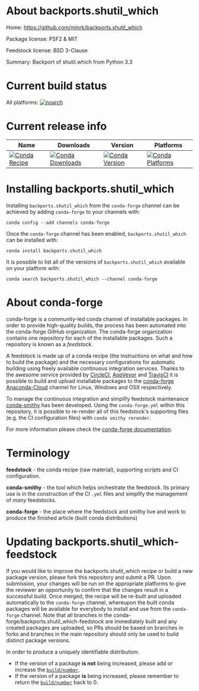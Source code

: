 About backports.shutil_which
============================

Home: https://github.com/minrk/backports.shutil_which

Package license: PSF2 & MIT

Feedstock license: BSD 3-Clause

Summary: Backport of shutil.which from Python 3.3



Current build status
====================

All platforms:
[![noarch](https://img.shields.io/circleci/project/github/conda-forge/backports.shutil_which-feedstock/master.svg?label=noarch)](https://circleci.com/gh/conda-forge/backports.shutil_which-feedstock)

Current release info
====================

| Name | Downloads | Version | Platforms |
| --- | --- | --- | --- |
| [![Conda Recipe](https://img.shields.io/badge/recipe-backports.shutil_which-green.svg)](https://anaconda.org/conda-forge/backports.shutil_which) | [![Conda Downloads](https://img.shields.io/conda/dn/conda-forge/backports.shutil_which.svg)](https://anaconda.org/conda-forge/backports.shutil_which) | [![Conda Version](https://img.shields.io/conda/vn/conda-forge/backports.shutil_which.svg)](https://anaconda.org/conda-forge/backports.shutil_which) | [![Conda Platforms](https://img.shields.io/conda/pn/conda-forge/backports.shutil_which.svg)](https://anaconda.org/conda-forge/backports.shutil_which) |

Installing backports.shutil_which
=================================

Installing `backports.shutil_which` from the `conda-forge` channel can be achieved by adding `conda-forge` to your channels with:

```
conda config --add channels conda-forge
```

Once the `conda-forge` channel has been enabled, `backports.shutil_which` can be installed with:

```
conda install backports.shutil_which
```

It is possible to list all of the versions of `backports.shutil_which` available on your platform with:

```
conda search backports.shutil_which --channel conda-forge
```


About conda-forge
=================

conda-forge is a community-led conda channel of installable packages.
In order to provide high-quality builds, the process has been automated into the
conda-forge GitHub organization. The conda-forge organization contains one repository
for each of the installable packages. Such a repository is known as a *feedstock*.

A feedstock is made up of a conda recipe (the instructions on what and how to build
the package) and the necessary configurations for automatic building using freely
available continuous integration services. Thanks to the awesome service provided by
[CircleCI](https://circleci.com/), [AppVeyor](http://www.appveyor.com/)
and [TravisCI](https://travis-ci.org/) it is possible to build and upload installable
packages to the [conda-forge](https://anaconda.org/conda-forge)
[Anaconda-Cloud](http://docs.anaconda.org/) channel for Linux, Windows and OSX respectively.

To manage the continuous integration and simplify feedstock maintenance
[conda-smithy](http://github.com/conda-forge/conda-smithy) has been developed.
Using the ``conda-forge.yml`` within this repository, it is possible to re-render all of
this feedstock's supporting files (e.g. the CI configuration files) with ``conda smithy rerender``.

For more information please check the [conda-forge documentation](https://conda-forge.org/docs/).

Terminology
===========

**feedstock** - the conda recipe (raw material), supporting scripts and CI configuration.

**conda-smithy** - the tool which helps orchestrate the feedstock.
                   Its primary use is in the construction of the CI ``.yml`` files
                   and simplify the management of *many* feedstocks.

**conda-forge** - the place where the feedstock and smithy live and work to
                  produce the finished article (built conda distributions)


Updating backports.shutil_which-feedstock
=========================================

If you would like to improve the backports.shutil_which recipe or build a new
package version, please fork this repository and submit a PR. Upon submission,
your changes will be run on the appropriate platforms to give the reviewer an
opportunity to confirm that the changes result in a successful build. Once
merged, the recipe will be re-built and uploaded automatically to the
`conda-forge` channel, whereupon the built conda packages will be available for
everybody to install and use from the `conda-forge` channel.
Note that all branches in the conda-forge/backports.shutil_which-feedstock are
immediately built and any created packages are uploaded, so PRs should be based
on branches in forks and branches in the main repository should only be used to
build distinct package versions.

In order to produce a uniquely identifiable distribution:
 * If the version of a package **is not** being increased, please add or increase
   the [``build/number``](http://conda.pydata.org/docs/building/meta-yaml.html#build-number-and-string).
 * If the version of a package **is** being increased, please remember to return
   the [``build/number``](http://conda.pydata.org/docs/building/meta-yaml.html#build-number-and-string)
   back to 0.